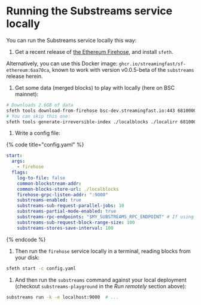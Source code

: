 # Running the Substreams service locally

You can run the Substreams service locally this way:

1. Get a recent release of [the Ethereum Firehose](https://github.com/streamingfast/sf-ethereum), and install `sfeth`.

Alternatively, you can use this Docker image: `ghcr.io/streamingfast/sf-ethereum:6aa70ca`, known to work with version v0.0.5-beta of the `substreams` release herein.

1. Get some data (merged blocks) to play with locally (here on BSC mainnet):

```bash
# Downloads 2.6GB of data
sfeth tools download-from-firehose bsc-dev.streamingfast.io:443 6810000 6820000 ./localblocks
# You can skip this one:
sfeth tools generate-irreversible-index ./localblocks ./localirr 6810000 6819700
```

1. Write a config file:

{% code title="config.yaml" %}
```yaml
start:
  args:
    - firehose
  flags:
    log-to-file: false
    common-blockstream-addr:
    common-blocks-store-url: ./localblocks
    firehose-grpc-listen-addr: ":9000"
    substreams-enabled: true
    substreams-sub-request-parallel-jobs: 10
    substreams-partial-mode-enabled: true
    substreams-rpc-endpoints: "$MY_SUBSTREAMS_RPC_ENDPOINT" # If using eth_calls
    substreams-sub-request-block-range-size: 100
    substreams-stores-save-interval: 100

```
{% endcode %}

1. Then run the `firehose` service locally in a terminal, reading blocks from your disk:

```bash
sfeth start -c config.yaml
```

1. And then run the `substreams` command against your local deployment (checkout `substreams-playground` in the _Run remotely_ section above):

```bash
substreams run -k -e localhost:9000  # ...
```
